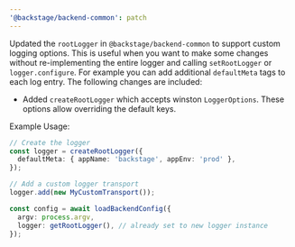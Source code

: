 ```yaml
---
'@backstage/backend-common': patch
---
```


Updated the `rootLogger` in `@backstage/backend-common` to support custom logging options. This is useful when you want to make some changes without re-implementing the entire logger and calling `setRootLogger` or `logger.configure`. For example you can add additional `defaultMeta` tags to each log entry. The following changes are included:

- Added `createRootLogger` which accepts winston `LoggerOptions`. These options allow overriding the default keys.

Example Usage:

```ts
// Create the logger
const logger = createRootLogger({
  defaultMeta: { appName: 'backstage', appEnv: 'prod' },
});

// Add a custom logger transport
logger.add(new MyCustomTransport());

const config = await loadBackendConfig({
  argv: process.argv,
  logger: getRootLogger(), // already set to new logger instance
});
```
